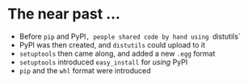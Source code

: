 # The near past ...

- Before `pip` and PyPI`, people shared code by hand using `distutils`
- PyPI was then created, and `distutils` could upload to it
- `setuptools` then came along, and added a new `.egg` format
- `setuptools` introduced `easy_install` for _using_ PyPI
- `pip` and the `whl` format were introduced
